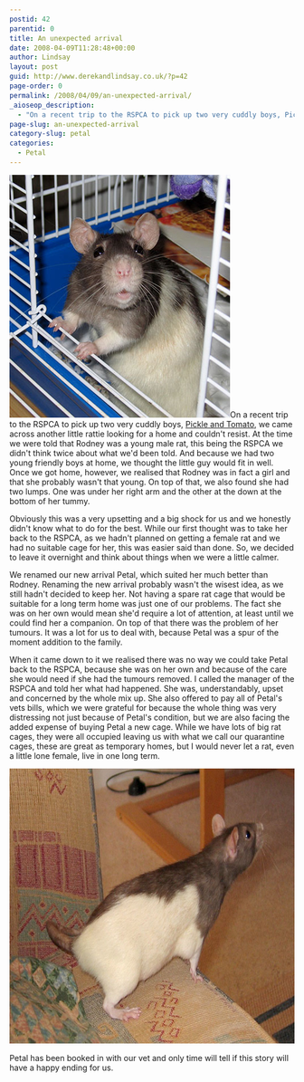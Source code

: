 ```yaml
---
postid: 42
parentid: 0
title: An unexpected arrival
date: 2008-04-09T11:28:48+00:00
author: Lindsay
layout: post
guid: http://www.derekandlindsay.co.uk/?p=42
page-order: 0
permalink: /2008/04/09/an-unexpected-arrival/
_aioseop_description:
  - "On a recent trip to the RSPCA to pick up two very cuddly boys, Pickle and Tomato, we came across another little rattie looking for a home and couldn't resist."
page-slug: an-unexpected-arrival
category-slug: petal
categories:
  - Petal
---
```

<img class="alignright size-full wp-image-7647" title="Our sweet little rat, Petal" src="/wp-content/uploads/2008/04/post_0684.jpg" alt="Our sweet little rat, Petal" width="390" height="429" />On a recent trip to the RSPCA to pick up two very cuddly boys, [Pickle and Tomato](/toffee-pickle-tomato "Toffee, Pickle & Tomato"), we came across another little rattie looking for a home and couldn't resist. At the time we were told that Rodney was a young male rat, this being the RSPCA we didn't think twice about what we'd been told. And because we had two young friendly boys at home, we thought the little guy would fit in well. Once we got home, however, we realised that Rodney was in fact a girl and that she probably wasn't that young. On top of that, we also found she had two lumps. One was under her right arm and the other at the down at the bottom of her tummy.

Obviously this was a very upsetting and a big shock for us and we honestly didn't know what to do for the best. While our first thought was to take her back to the RSPCA, as we hadn't planned on getting a female rat and we had no suitable cage for her, this was easier said than done. So, we decided to leave it overnight and think about things when we were a little calmer.

We renamed our new arrival Petal, which suited her much better than Rodney. Renaming the new arrival probably wasn't the wisest idea, as we still hadn't decided to keep her. Not having a spare rat cage that would be suitable for a long term home was just one of our problems. The fact she was on her own would mean she'd require a lot of attention, at least until we could find her a companion. On top of that there was the problem of her tumours. It was a lot for us to deal with, because Petal was a spur of the moment addition to the family.

When it came down to it we realised there was no way we could take Petal back to the RSPCA, because she was on her own and because of the care she would need if she had the tumours removed. I called the manager of the RSPCA and told her what had happened. She was, understandably, upset and concerned by the whole mix up. She also offered to pay all of Petal's vets bills, which we were grateful for because the whole thing was very distressing not just because of Petal's condition, but we are also facing the added expense of buying Petal a new cage. While we have lots of big rat cages, they were all occupied leaving us with what we call our quarantine cages, these are great as temporary homes, but I would never let a rat, even a little lone female, live in one long term.

<img class="aligncenter size-full wp-image-7648" title="Our rat, Petal leaning off the edge of the sofa" src="/wp-content/uploads/2008/04/post_0624.jpg" alt="Our rat, Petal leaning off the edge of the sofa" width="780" height="486" /> 

Petal has been booked in with our vet and only time will tell if this story will have a happy ending for us.